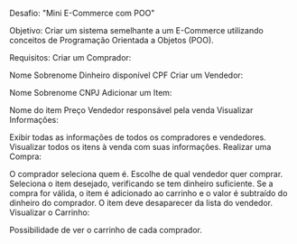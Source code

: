 Desafio: "Mini E-Commerce com POO"

Objetivo:
Criar um sistema semelhante a um E-Commerce utilizando conceitos de Programação Orientada a Objetos (POO).

Requisitos:
Criar um Comprador:

Nome
Sobrenome
Dinheiro disponível
CPF
Criar um Vendedor:

Nome
Sobrenome
CNPJ
Adicionar um Item:

Nome do item
Preço
Vendedor responsável pela venda
Visualizar Informações:

Exibir todas as informações de todos os compradores e vendedores.
Visualizar todos os itens à venda com suas informações.
Realizar uma Compra:

O comprador seleciona quem é.
Escolhe de qual vendedor quer comprar.
Seleciona o item desejado, verificando se tem dinheiro suficiente.
Se a compra for válida, o item é adicionado ao carrinho e o valor é subtraído do dinheiro do comprador.
O item deve desaparecer da lista do vendedor.
Visualizar o Carrinho:

Possibilidade de ver o carrinho de cada comprador.
